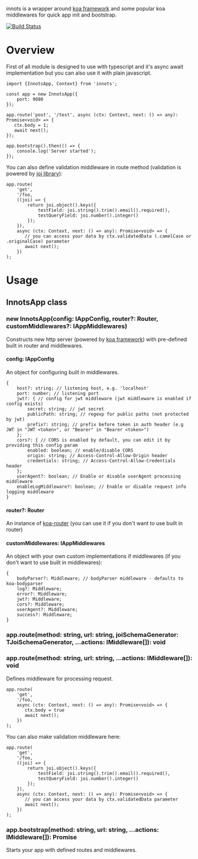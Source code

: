 innots is a wrapper around [koa framework](https://www.npmjs.com/package/koa) 
and some popular koa middlewares for quick app init and bootstrap.

[![Build Status](https://travis-ci.org/qiwi/inno_ts.svg?branch=master)](https://travis-ci.org/qiwi/inno_ts)

# Overview


First of all module is designed to use with typescript and it's async await implementation
but you can also use it with plain javascript.

```
import {InnotsApp, Context} from 'innots';

const app = new InnotsApp({
    port: 9080
});

app.route('post', '/test', async (ctx: Context, next: () => any): Promise<void> => {
   ctx.body = 1;
   await next();
});

app.bootstrap().then(() => {
    console.log('Server started');
});
```

You can also define validation middleware in route method 
(validation is powered by [joi library](https://www.npmjs.com/package/joi)):

```
app.route(
    'get',
    '/foo,
    ((joi) => {
        return joi.object().keys({
            testField: joi.string().trim().email().required(),
            testQueryField: joi.number().integer()
        });
    }),
    async (ctx: Context, next: () => any): Promise<void> => {
       // you can access your data by ctx.validatedData (.camelCase or .originalCase) parameter
       await next();
    })
);
```

# Usage

## InnotsApp class

### new InnotsApp(config: IAppConfig, router?: Router, customMiddlewares?: IAppMiddlewares)
Constructs new http server (powered by [koa framework](https://www.npmjs.com/package/koa)) with pre-defined built in router and middlewares.

#### config: IAppConfig
An object for configuring built in middlewares.

```
{
    host?: string; // listening host, e.g. 'localhost'
    port: number; // listening port
    jwt?: { // config for jwt middleware (jwt middleware is enabled if config exists)
        secret: string; // jwt secret 
        publicPath: string; // regexp for public paths (not protected by jwt)
        prefix?: string; // prefix before token in auth header (e.g JWT in "JWT <token>", or "Bearer" in "Bearer <token>")
    };
    cors?: { // CORS is enabled by default, you can edit it by providing this config param
        enabled: boolean; // enable/disable CORS
        origin: string; // Access-Control-Allow-Origin header
        credentials: string; // Access-Control-Allow-Credentials header
    };
    userAgent?: boolean; // Enable or disable userAgent processing middleware
    enableLogMiddleware?: boolean; // Enable or disable request info logging middleware
}
```

#### router?: Router
An instance of [koa-router](https://www.npmjs.com/package/koa-router) (you can use it if you don't want to use built in router)

#### customMiddlewares: IAppMiddlewares
An object with your own custom implementations if middlewares (if you don't want to use 
built in middlewares):

```
{
    bodyParser?: Middleware; // bodyParser middleware - defaults to koa-bodyparser
    log?: Middleware;
    error?: Middleware; 
    jwt?: Middleware;
    cors?: Middleware;
    userAgent?: Middleware;
    success?: Middleware;
}
```

### app.route(method: string, url: string, joiSchemaGenerator: TJoiSchemaGenerator, ...actions: IMiddleware[]): void
### app.route(method: string, url: string, ...actions: IMiddleware[]): void

Defines middleware for processing request.
```
app.route(
    'get',
    '/foo,
    async (ctx: Context, next: () => any): Promise<void> => {
       ctx.body = true
       await next();
    })
);
```

You can also make validation middleware here:

```
app.route(
    'get',
    '/foo,
    ((joi) => {
        return joi.object().keys({
            testField: joi.string().trim().email().required(),
            testQueryField: joi.number().integer()
        });
    }),
    async (ctx: Context, next: () => any): Promise<void> => {
       // you can access your data by ctx.validatedData parameter
       await next();
    })
);
```

### app.bootstrap(method: string, url: string, ...actions: IMiddleware[]): Promise<void>
Starts your app with defined routes and middlewares.